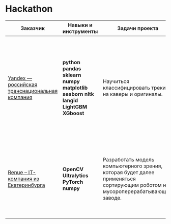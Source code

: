 # Hackathon
| Заказчик | Навыки и инструменты | Задачи проекта | Описание проекта | Команда |
|-----------------|-----------|--------------------|-------------------|-----------------------|
|[Yandex — российская транснациональная компания](https://github.com/IT-DS-Alex/Hackathon/tree/main/Yandex) | **python** **pandas** **sklearn** **numpy** **matplotlib** **seaborn** **nltk** **langid** **LightGBM** **XGboost**   |Научиться классифицировать треки на каверы и оригиналы. |Обнаружение треков каверов - важная продуктовая задача, которая может значительно улучшить качество рекомендаций музыкального сервиса и повысить счастье пользователей. |[Виктория Кузьмина](https://github.com/Viktoriaky), [Мирон Родионов](https://github.com/MironRodionoff),  [Алексей Исаков](https://github.com/IT-DS-Alex), Project manager - [Яна Петрова](https://t.me/yana_kalobanova) |
|[Renue – IT-компания из Екатеринбурга](https://github.com/IT-DS-Alex/Hackathon/tree/main/Renue) | **OpenCV** **Ultralytics** **PyTorch** **numpy**   |Разработать модель компьютерного зрения, которая будет далее применяться сортирующим роботом на мусороперерабатывающем заводе. | Разработка решения для отслеживания и последующей сортировки пластикового мусора на конвейерной ленте. |[Фёдор Сафонов](https://github.com/FedorSafonov) - тимлид, [Илья Гурин](https://github.com/IlyaLion), [Дмитрий Ерыганов](https://github.com/Dnevvs),  [Дина Гребенкина](https://github.com/DinaGreb), [Алексей Исаков](https://github.com/IT-DS-Alex), [Екатерина Богданович](https://github.com/Kate_B_DS) |
